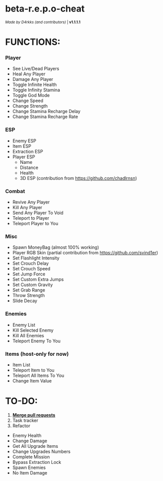 # beta-r.e.p.o-cheat
<sub>*Made by D4rkks (and contributors)* | **v1.1.1.1**</sub>

# **FUNCTIONS:**

### Player
- See Live/Dead Players
- Heal Any Player
- Damage Any Player
- Toggle Infinite Health
- Toggle Infinity Stamina
- Toggle God Mode
- Change Speed
- Change Strength
- Change Stamina Recharge Delay
- Change Stamina Recharge Rate
  
### ESP
- Enemy ESP
- Item ESP
- Extraction ESP
- Player ESP
  - Name
  - Distance
  - Health
  - 3D ESP (contribution from https://github.com/chadlrnsn)
    
### Combat
- Revive Any Player
- Kill Any Player
- Send Any Player To Void
- Teleport to Player
- Teleport Player to You
  
### Misc
- Spawn MoneyBag (almost 100% working)
- Player RGB Skin (partial contribution from https://github.com/svind1er)
- Set Flashlight Intensity
- Set Crouch Delay
- Set Crouch Speed
- Set Jump Force
- Set Custom Extra Jumps
- Set Custom Gravity
- Set Grab Range
- Throw Strength
- Slide Decay

### Enemies
- Enemy List
- Kill Selected Enemy
- Kill All Enemies
- Teleport Enemy To You
    
### Items (host-only for now)
- Item List
- Teleport Item to You
- Teleport All Items To You
- Change Item Value

# **TO-DO:**
1. <ins>**Merge pull requests**</ins>
2. Task tracker
3. Refactor
- Enemy Health
- Change Damage
- Get All Upgrade Items
- Change Upgrades Numbers
- Complete Mission
- Bypass Extraction Lock
- Spawn Enemies
- No Item Damage
